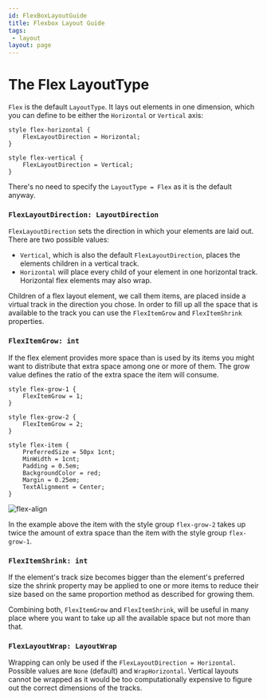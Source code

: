 ```yaml
---
id: FlexBoxLayoutGuide
title: Flexbox Layout Guide
tags:
 - layout
layout: page
---
```


# The Flex LayoutType
`Flex` is the default `LayoutType`. It lays out elements in one dimension, which you can define to be
either the `Horizontal` or `Vertical` axis:

```
style flex-horizontal {
    FlexLayoutDirection = Horizontal;
}

style flex-vertical {
    FlexLayoutDirection = Vertical;
}
```

There's no need to specify the `LayoutType = Flex` as it is the default anyway.

### `FlexLayoutDirection: LayoutDirection`
 `FlexLayoutDirection` sets the direction in which your elements are laid out. There are two possible values:
 
* `Vertical`, which is also the default `FlexLayoutDirection`, places the elements children in a vertical track. 
* `Horizontal` will place every child of your element in one horizontal track. Horizontal flex elements may also wrap.

Children of a flex layout element, we call them items, are placed inside a virtual track in the direction you chose.
In order to fill up all the space that is available to the track you can use the `FlexItemGrow` and `FlexItemShrink` 
properties.

### `FlexItemGrow: int`
If the flex element provides more space than is used by its items you might want to distribute that extra
space among one or more of them. The grow value defines the ratio of the extra space the item will consume.  

```
style flex-grow-1 {
    FlexItemGrow = 1;
}

style flex-grow-2 {
    FlexItemGrow = 2;
}

style flex-item {
    PreferredSize = 50px 1cnt;
    MinWidth = 1cnt;
    Padding = 0.5em;
    BackgroundColor = red;
    Margin = 0.25em;
    TextAlignment = Center;
}
```

![flex-align](/assets/img/flex-grow.png)

In the example above the item with the style group `flex-grow-2` takes up twice the amount of extra
space than the item with the style group `flex-grow-1`.

### `FlexItemShrink: int`   
If the element's track size becomes bigger than the element's preferred size the shrink property may be
applied to one or more items to reduce their size based on the same proportion method as described for growing them.

Combining both, `FlexItemGrow` and `FlexItemShrink`, will be useful in many place where you want to take up all the 
available space but not more than that.


### `FlexLayoutWrap: LayoutWrap`
Wrapping can only be used if the `FlexLayoutDirection = Horizontal`. Possible values are `None` (default) and `WrapHorizontal`.
Vertical layouts cannot be wrapped as it would be too computationally expensive to figure out the correct dimensions of the tracks.


